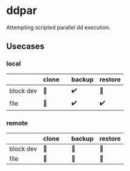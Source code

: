 # ddpar
Attempting scripted parallel dd execution.

## Usecases
### local

| | clone || backup | restore |
|----------|----------|-|----------|----------|
| block dev | :stop_sign: || :heavy_check_mark: | :stop_sign: |
| file | :stop_sign: || :heavy_check_mark: | :heavy_check_mark: |

### remote

| | clone || backup | restore |
|----------|----------|-|----------|----------|
| block dev | :stop_sign: || :stop_sign: | :stop_sign: |
| file | :stop_sign: || :stop_sign: | :stop_sign: |
